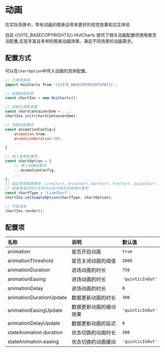 # 动画

在实际场景中，带有动画的图表会带来更好的视觉效果和交互体验<br>

目前 {{VITE_BASECOPYRIGHTS}} HUICharts 提供了相关动画配置供使用者灵活配置,实现丰富且多样的图表动画效果。满足不同场景的动画需求。

## 配置方式

可以在`chartOption`中传入动画的具体配置。

```javascript
// 引用图表库
import HuiCharts from '{{VITE_BASECOPYRIGHTSPAT}}';

// 创建图表实例
const chartIns = new HuiCharts();

// 初始化图表容器
const chartContainerDom = ...;
chartIns.init(chartContainerDom);

// 动画的配置项
const animationConfig={
    animation:true,
    animationDuration:500,
    ...
}

// 填入图表配置项
const chartOption = {
    // 填入动画配置项
    ...animationConfig,
    ...
};
// 指定使用图表类型：LineChart、AreaChart、BarChart、PieChart、GaugeChart、RadarChart、ProcessChart、BubbleChart等
// 图表类型的英文名称可以在文档左侧菜单栏看到
const chartType = 'LineChart';
chartIns.setSimpleOption(chartType, chartOption);

// 开始渲染
chartIns.render();
```

## 配置项

| 名称   | 说明 |     默认值 | 
| :----- |  :----- |  :-----  |  
| animation |  是否开启动画   | `true` |
| animationThreshold | 是否关闭动画的阈值  | `2000` |
| animationDuration |  进场动画的时长 |`750` |
| animationEasing |  进场动画的时长 | `'quinticInOut'` |
| animationDelay |  进场动画的时长  | `0` |
| animationDurationUpdate |  数据更新动画的时长  | `300` |
| animationEasingUpdate |  数据更新动画的缓动效果 | `'quinticInOut'` |
| animationDelayUpdate |  数据更新动画的延迟  | `0` |
| stateAnimation.duration | 状态切换的动画时长  | `300` |
| stateAnimation.easing |  状态切换的动画缓动  | `'quinticInOut'` |
